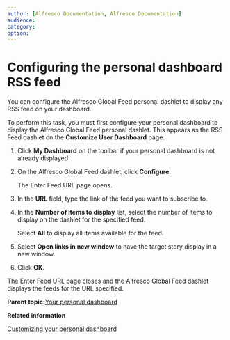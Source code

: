 ```yaml
---
author: [Alfresco Documentation, Alfresco Documentation]
audience: 
category: 
option: 
---
```


# Configuring the personal dashboard RSS feed

You can configure the Alfresco Global Feed personal dashlet to display any RSS feed on your dashboard.

To perform this task, you must first configure your personal dashboard to display the Alfresco Global Feed personal dashlet. This appears as the RSS Feed dashlet on the **Customize User Dashboard** page.

1.  Click **My Dashboard** on the toolbar if your personal dashboard is not already displayed.

2.  On the Alfresco Global Feed dashlet, click **Configure**.

    The Enter Feed URL page opens.

3.  In the **URL** field, type the link of the feed you want to subscribe to.

4.  In the **Number of items to display** list, select the number of items to display on the dashlet for the specified feed.

    Select **All** to display all items available for the feed.

5.  Select **Open links in new window** to have the target story display in a new window.

6.  Click **OK**.


The Enter Feed URL page closes and the Alfresco Global Feed dashlet displays the feeds for the URL specified.

**Parent topic:**[Your personal dashboard](../concepts/dashboard-use.md)

**Related information**  


[Customizing your personal dashboard](dashboard-customize.md)

